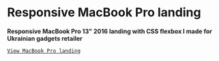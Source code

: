 # Responsive MacBook Pro landing

**Responsive MacBook Pro 13" 2016 landing with CSS flexbox I made for Ukrainian gadgets retailer**

 [`View MacBook Pro landing`](https://macbook-pro-landing.netlify.com/)

